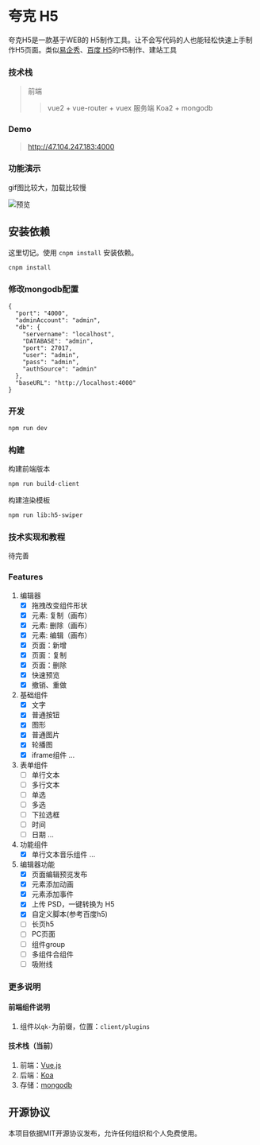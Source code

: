 #  夸克 H5
夸克H5是一款基于WEB的 H5制作工具。让不会写代码的人也能轻松快速上手制作H5页面。类似[易企秀](http://www.eqxiu.com/)、[百度 H5](https://h5.baidu.com)的H5制作、建站工具
### 技术栈
> 前端
>> vue2 + vue-router + vuex
>服务端
>> Koa2 + mongodb

### Demo
> http://47.104.247.183:4000

### 功能演示
gif图比较大，加载比较慢

![预览](https://raw.githubusercontent.com/huangwei9527/quark-h5/master/docs/images/quark.gif)


## 安装依赖
这里切记。使用 `cnpm install` 安装依赖。
```bash
cnpm install
```

### 修改mongodb配置
```
{
  "port": "4000",
  "adminAccount": "admin",
  "db": {
    "servername": "localhost",
    "DATABASE": "admin",
    "port": 27017,
    "user": "admin",
    "pass": "admin",
    "authSource": "admin"
  },
  "baseURL": "http://localhost:4000"
}
```

### 开发

```bash
npm run dev
```

### 构建

构建前端版本

```bash
npm run build-client
```

构建渲染模板

```bash
npm run lib:h5-swiper
```


### 技术实现和教程
待完善


### Features
1. 编辑器
    - [x] 拖拽改变组件形状
    - [x] 元素: 复制（画布）
    - [x] 元素: 删除（画布）
    - [x] 元素: 编辑（画布）
    - [x] 页面：新增
    - [x] 页面：复制
    - [x] 页面：删除
    - [x] 快速预览
    - [x] 撤销、重做

2. 基础组件
    - [x] 文字
    - [x] 普通按钮
    - [x] 图形
    - [x] 普通图片
    - [x] 轮播图
    - [x] iframe组件
	...
3. 表单组件
    - [ ] 单行文本
    - [ ] 多行文本
    - [ ] 单选
    - [ ] 多选
    - [ ] 下拉选框
    - [ ] 时间
    - [ ] 日期
	...
3. 功能组件
	- [x] 单行文本音乐组件
	...
4. 编辑器功能
    - [x] 页面编辑预览发布
    - [x] 元素添加动画
    - [x] 元素添加事件
    - [x] 上传 PSD，一键转换为 H5
    - [x] 自定义脚本(参考百度h5)
    - [ ] 长页h5
    - [ ] PC页面
    - [ ] 组件group
    - [ ] 多组件合组件
    - [ ] 吸附线

### 更多说明

#### 前端组件说明
1. 组件以`qk-`为前缀，位置：`client/plugins`


#### 技术栈（当前）
1. 前端：[Vue.js](https://vuejs.org/v2/guide/)
2. 后端：[Koa](https://strapi.io/)
3. 存储：[mongodb](https://mongodb.com)

## 开源协议

本项目依据MIT开源协议发布，允许任何组织和个人免费使用。
